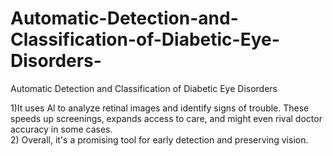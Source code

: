 # Automatic-Detection-and-Classification-of-Diabetic-Eye-Disorders-
Automatic Detection and Classification of Diabetic Eye Disorders 

1)It uses Al to analyze retinal images and identify signs of trouble. These speeds up screenings, 
expands access to care, and might even rival doctor accuracy in some cases.  
2) Overall, it's a promising tool for early detection and preserving vision. 
